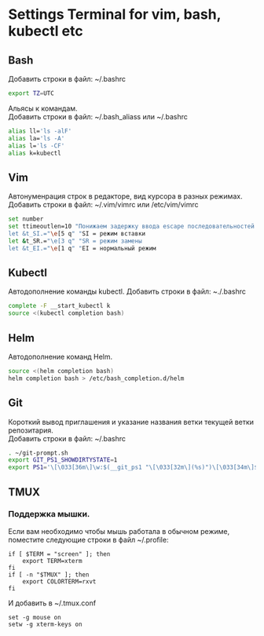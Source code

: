 # Settings Terminal for vim, bash, kubectl etc

## Bash
Добавить строки в файл: ~/.bashrc
```bash
export TZ=UTC
```


Альясы к командам.  
Добавить строки в файл: ~/.bash_aliass или ~/.bashrc
```bash
alias ll='ls -alF'                                                                                                                                     
alias la='ls -A'                                                                                                                                       
alias l='ls -CF'                                                                                                                                       
alias k=kubectl 
```


## Vim
Автонуменрация строк в редакторе, вид курсора в разных режимах.  
Добавить строки в файл: ~/.vim/vimrc или /etc/vim/vimrc
```bash
set number                                                                                                                                             
set ttimeoutlen=10 "Понижаем задержку ввода escape последовательностей
let &t_SI.="\e[5 q" "SI = режим вставки                                                                                                                
let &t_SR.="\e[3 q" "SR = режим замены                                                                                                      
let &t_EI.="\e[1 q" "EI = нормальный режим     
```


## Kubectl
Автодополнение команды kubectl.
Добавить строки в файл: ~./.bashrc
```bash
complete -F __start_kubectl k                                                                                                                          
source <(kubectl completion bash)  
```


## Helm
Автодополнение команд Helm.
```bash
source <(helm completion bash)
helm completion bash > /etc/bash_completion.d/helm
```


## Git
Короткий вывод приглашения и указание названия ветки текущей ветки репозитария.  
Добавить строки в файл: ~/.bashrc
```bash
. ~/git-prompt.sh                                                                                                                                      
export GIT_PS1_SHOWDIRTYSTATE=1                                                                                                                        
export PS1='\[\033[36m\]\w:$(__git_ps1 "\[\033[32m\](%s)")\[\033[34m\]$ \[\033[37m\]'
```

## TMUX
### Поддержка мышки.  
Если вам необходимо чтобы мышь работала в обычном режиме, поместите следующие строки в файл ~/.profile:
```
if [ $TERM = "screen" ]; then
    export TERM=xterm
fi
if [ -n "$TMUX" ]; then
    export COLORTERM=rxvt
fi
```
И добавить в ~/.tmux.conf
```
set -g mouse on
setw -g xterm-keys on
```